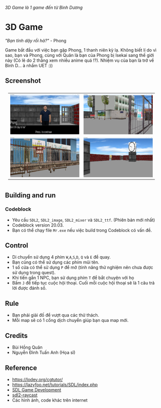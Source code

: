 *3D Game là 1 game đến từ Bình Dương*

# 3D Game
*"Bạn tỉnh dậy rồi hả?"* - Phong

Game bắt đầu với việc bạn gặp Phong, 1 thanh niên kỳ lạ. Không biết lí do vì sao, bạn và Phong, cùng với Quân là bạn của Phong bị Isekai sang thế giới này (Có lẽ do 2 thằng xem nhiều anime quá !?). Nhiệm vụ của bạn là trở về Bình D... à nhầm UET :))

## Screenshot
<table style="padding:10px">
  <tr>
    <td width="50%"><img src="assets/scr1.png"/></td>
    <td width="50%"><img src="assets/scr2.png"/></td>
  </tr>
  <tr>
    <td width="50%"><img src="assets/scr3.png"/></td>
    <td width="50%"><img src="assets/scr4.png"/></td>
  </tr>
</table>

## Building and run
### Codeblock
 - Yêu cầu `SDL2`, `SDL2_image`, `SDL2_mixer` và `SDL2_ttf`. (Phiên bản mới nhất)
 - Codeblock version 20.03.
 - Bạn có thể chạy file `Mr.exe` nếu việc build trong Codeblock có vấn đề.
## Control
 - Di chuyển sử dụng 4 phím `W`,`A`,`S`,`D`, `Q` và `E` để quay.
 - Bạn cũng có thể sử dụng các phím mũi tên.
 - 1 số cửa có thể sử dụng `P` để mở (tính năng thử nghiệm nên chưa được sử dụng trong quest).
 - Khi tiến gần 1 NPC, bạn sử dụng phím `T` để bắt chuyện với họ
 - Bấm `J` để tiếp tục cuộc hội thoại. Cuối mỗi cuộc hội thoại sẽ là 1 câu trả lời được đánh số.
## Rule
 - Bạn phải giải đố để vượt qua các thử thách.
 - Mỗi map sẽ có 1 cổng dịch chuyển giúp bạn qua map mới.
 ## Credits
 - Bùi Hồng Quân
 - Nguyễn Đình Tuấn Anh (Họa sĩ)
 ## Reference
 - https://lodev.org/cgtutor/
 - https://lazyfoo.net/tutorials/SDL/index.php
 - [SDL Game Development](https://www.myzony.com/usr/uploads/2016/02/4127789886.pdf)
 - [sdl2-raycast](https://github.com/andrew-lim/sdl2-raycast)
 - Các hình ảnh, code khác trên internet
